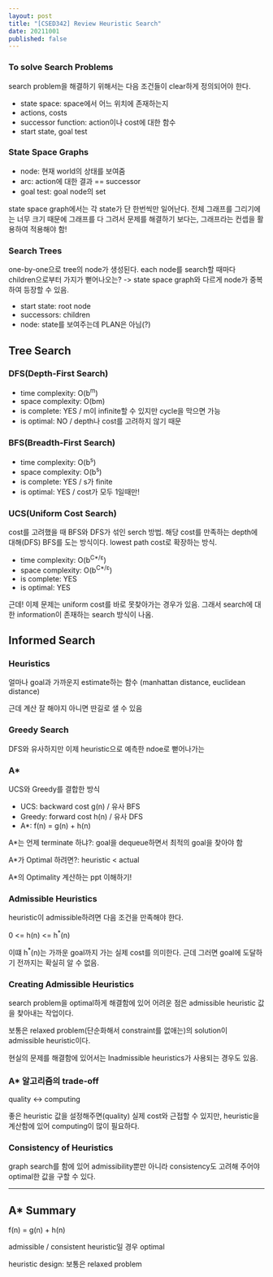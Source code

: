 ```yaml
---
layout: post
title: "[CSED342] Review Heuristic Search"
date: 20211001
published: false
---
```


### To solve Search Problems

search problem을 해결하기 위해서는 다음 조건들이 clear하게 정의되어야 한다.

- state space: space에서 어느 위치에 존재하는지
- actions, costs
- successor function: action이나 cost에 대한 함수
- start state, goal test

### State Space Graphs

- node: 현재 world의 상태를 보여줌
- arc: action에 대한 결과 == successor
- goal test: goal node의 set

state space graph에서는 각 state가 단 한번씩만 일어난다. 전체 그래프를 그리기에는 너무 크기 때문에 그래프를 다 그려서 문제를 해결하기 보다는, 그래프라는 컨셉을 활용하여 적용해야 함!

### Search Trees

one-by-one으로 tree의 node가 생성된다. each node를 search할 때마다 children으로부터 가지가 뻗어나오는? -> state space graph와 다르게 node가 중복하여 등장할 수 있음.

- start state: root node
- successors: children
- node: state를 보여주는데 PLAN은 아님(?)

## Tree Search

### DFS(Depth-First Search)

- time complexity: O(b<sup>m</sup>)
- space complexity: O(bm)
- is complete: YES / m이 infinite할 수 있지만 cycle을 막으면 가능
- is optimal: NO / depth나 cost를 고려하지 않기 때문

### BFS(Breadth-First Search)

- time complexity: O(b<sup>s</sup>)
- space complexity: O(b<sup>s</sup>)
- is complete: YES / s가 finite
- is optimal: YES / cost가 모두 1일때만!

### UCS(Uniform Cost Search)

cost를 고려했을 때 BFS와 DFS가 섞인 serch 방법. 해당 cost를 만족하는 depth에 대해(DFS) BFS를 도는 방식이다. lowest path cost로 확장하는 방식.

- time complexity: O(b<sup>C*/ε</sup>)
- space complexity: O(b<sup>C*/ε</sup>)
- is complete: YES
- is optimal: YES

근데! 이제 문제는 uniform cost를 바로 못찾아가는 경우가 있음. 그래서 search에 대한 information이 존재하는 search 방식이 나옴.

## Informed Search

### Heuristics

얼마나 goal과 가까운지 estimate하는 함수 (manhattan distance, euclidean distance)

근데 계산 잘 해야지 아니면 딴길로 샐 수 있음

### Greedy Search

DFS와 유사하지만 이제 heuristic으로 예측한 ndoe로 뻗어나가는

### A*

UCS와 Greedy를 결합한 방식

- UCS: backward cost g(n) / 유사 BFS
- Greedy: forward cost h(n) / 유사 DFS
- A*: f(n) = g(n) + h(n)

A*는 언제 terminate 하냐?: goal을 dequeue하면서 최적의 goal을 찾아야 함

A*가 Optimal 하려면?: heuristic < actual

A*의 Optimality 계산하는 ppt 이해하기!

### Admissible Heuristics

heuristic이 admissible하려면 다음 조건을 만족해야 한다.

0 <= h(n) <= h<sup>*</sup>(n)

이떄 h<sup>*</sup>(n)는 가까운 goal까지 가는 실제 cost를 의미한다. 근데 그러면 goal에 도달하기 전까지는 확실히 알 수 없음.

### Creating Admissible Heuristics

search problem을 optimal하게 해결함에 있어 어려운 점은 admissible heuristic 값을 찾아내는 작업이다.

보통은 relaxed problem(단순화해서 constraint를 없애는)의 solution이 admissible heuristic이다.

현실의 문제를 해결함에 있어서는 Inadmissible heuristics가 사용되는 경우도 있음.

### A* 알고리즘의 trade-off

quality <-> computing

좋은 heuristic 값을 설정해주면(quality) 실제 cost와 근접할 수 있지만, heuristic을 계산함에 있어 computing이 많이 필요하다.

### Consistency of Heuristics

graph search를 함에 있어 admissibility뿐만 아니라 consistency도 고려해 주어야 optimal한 값을 구할 수 있다.

<hr>

## A* Summary

f(n) = g(n) + h(n)

admissible / consistent heuristic일 경우 optimal

heuristic design: 보통은 relaxed problem